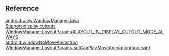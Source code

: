 
## Reference

[android.view.WindowManager.java](https://android.googlesource.com/platform/frameworks/base/+/master/core/java/android/view/WindowManager.java)  
[Support display cutouts](https://developer.android.com/develop/ui/views/layout/display-cutout#short-edge)  
[WindowManager.LayoutParams#LAYOUT_IN_DISPLAY_CUTOUT_MODE_ALWAYS](https://developer.android.com/reference/android/view/WindowManager.LayoutParams#LAYOUT_IN_DISPLAY_CUTOUT_MODE_ALWAYS)  
[android:windowNoMoveAnimation](https://developer.android.com/reference/android/view/WindowManager.LayoutParams#attr_android:windowNoMoveAnimation)  
[WindowManager.LayoutParams.setCanPlayMoveAnimation(boolean)](https://developer.android.com/reference/android/view/WindowManager.LayoutParams#setCanPlayMoveAnimation(boolean))  
